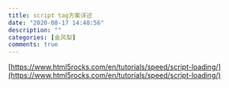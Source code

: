 ```yaml
---
title: script tag方案详述
date: "2020-08-17 14:48:56"
description: ""
categories: [金风梨]
comments: true
---
```


[https://www.html5rocks.com/en/tutorials/speed/script-loading/](https://www.html5rocks.com/en/tutorials/speed/script-loading/)

